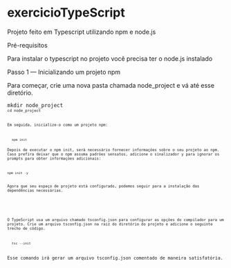 # exercicioTypeScript

<p>Projeto feito em Typescript utilizando npm e node.js<p>
<p>Pré-requisitos<p>
  <p>Para instalar o typescript no projeto você precisa ter o node.js instalado<p>
<p>Passo 1 — Inicializando um projeto npm</p>
  <p>Para começar, crie uma nova pasta chamada node_project e vá até esse diretório.<p>
<code>mkdir node_project<code>
<code>cd node_project<code>
  <p>Em seguida, inicialize-o como um projeto npm:<p>
  <code>npm init<code>
<p>Depois de executar o npm init, será necessário fornecer informações sobre o seu projeto ao npm. Caso prefira deixar que o npm assuma padrões sensatos, adicione o sinalizador y para ignorar os prompts para obter informações adicionais:<p>
<code>npm init -y<code>
  <p>Agora que seu espaço de projeto está configurado, podemos seguir para a instalação das dependências necessárias.<p>
  
  <p>O TypeScript usa um arquivo chamado tsconfig.json para configurar as opções do compilador para um projeto. Crie um arquivo tsconfig.json na raiz do diretório do projeto e adicione o seguinte trecho de código.<p>
  <code>tsc --init</code>
  <p>Esse comando irá gerar um arquivo tsconfig.json comentado de maneira satisfatória.<p>
  
 

  
